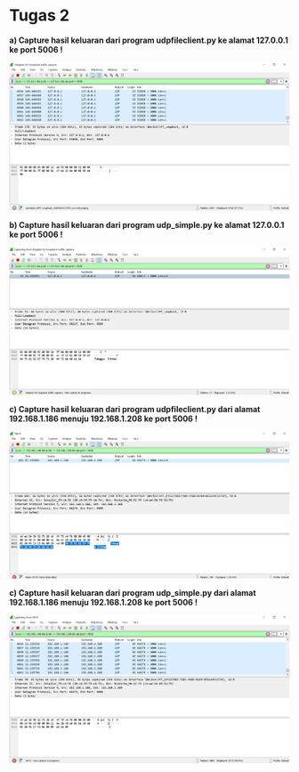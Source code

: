 # **Tugas 2**

**a) Capture hasil keluaran dari program udpfileclient.py ke alamat 127.0.0.1 ke port 5006 !**

![](screenshot%20from%20wireshark/2a.png)

**b) Capture hasil keluaran dari program udp_simple.py ke alamat 127.0.0.1 ke port 5006 !**

![](screenshot%20from%20wireshark/2b.png)

**c) Capture hasil keluaran dari program udpfileclient.py dari alamat 192.168.1.186 menuju 192.168.1.208 ke port 5006 !**

![](screenshot%20from%20wireshark/2b-lain.png)

**c) Capture hasil keluaran dari program udp_simple.py dari alamat 192.168.1.186 menuju 192.168.1.208 ke port 5006 !**

![](screenshot%20from%20wireshark/2a-lain.png)
